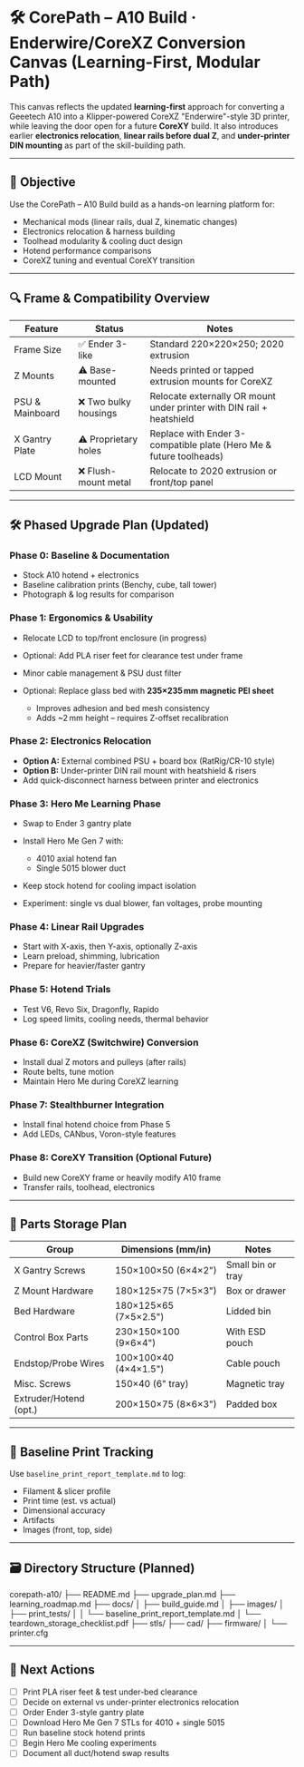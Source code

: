 # 🛠️ CorePath – A10 Build · Enderwire/CoreXZ Conversion Canvas (Learning-First, Modular Path)

This canvas reflects the updated **learning-first** approach for converting a Geeetech A10 into a Klipper-powered CoreXZ "Enderwire"-style 3D printer, while leaving the door open for a future **CoreXY** build.
It also introduces earlier **electronics relocation**, **linear rails before dual Z**, and **under-printer DIN mounting** as part of the skill-building path.

---

## 🎯 Objective

Use the CorePath – A10 Build build as a hands-on learning platform for:

* Mechanical mods (linear rails, dual Z, kinematic changes)
* Electronics relocation & harness building
* Toolhead modularity & cooling duct design
* Hotend performance comparisons
* CoreXZ tuning and eventual CoreXY transition

---

## 🔍 Frame & Compatibility Overview

| Feature         | Status               | Notes                                                                 |
| --------------- | -------------------- | --------------------------------------------------------------------- |
| Frame Size      | ✅ Ender 3-like       | Standard 220×220×250; 2020 extrusion                                  |
| Z Mounts        | ⚠️ Base-mounted      | Needs printed or tapped extrusion mounts for CoreXZ                   |
| PSU & Mainboard | ❌ Two bulky housings | Relocate externally OR mount under printer with DIN rail + heatshield |
| X Gantry Plate  | ⚠️ Proprietary holes | Replace with Ender 3-compatible plate (Hero Me & future toolheads)    |
| LCD Mount       | ❌ Flush-mount metal  | Relocate to 2020 extrusion or front/top panel                         |

---

## 🛠️ Phased Upgrade Plan (Updated)

### Phase 0: Baseline & Documentation

* Stock A10 hotend + electronics
* Baseline calibration prints (Benchy, cube, tall tower)
* Photograph & log results for comparison

### Phase 1: Ergonomics & Usability

* Relocate LCD to top/front enclosure (in progress)
* Optional: Add PLA riser feet for clearance test under frame
* Minor cable management & PSU dust filter
* Optional: Replace glass bed with **235×235 mm magnetic PEI sheet**

  * Improves adhesion and bed mesh consistency
  * Adds ~2 mm height – requires Z-offset recalibration

### Phase 2: Electronics Relocation

* **Option A:** External combined PSU + board box (RatRig/CR-10 style)
* **Option B:** Under-printer DIN rail mount with heatshield & risers
* Add quick-disconnect harness between printer and electronics

### Phase 3: Hero Me Learning Phase

* Swap to Ender 3 gantry plate
* Install Hero Me Gen 7 with:

  * 4010 axial hotend fan
  * Single 5015 blower duct
* Keep stock hotend for cooling impact isolation
* Experiment: single vs dual blower, fan voltages, probe mounting

### Phase 4: Linear Rail Upgrades

* Start with X-axis, then Y-axis, optionally Z-axis
* Learn preload, shimming, lubrication
* Prepare for heavier/faster gantry

### Phase 5: Hotend Trials

* Test V6, Revo Six, Dragonfly, Rapido
* Log speed limits, cooling needs, thermal behavior

### Phase 6: CoreXZ (Switchwire) Conversion

* Install dual Z motors and pulleys (after rails)
* Route belts, tune motion
* Maintain Hero Me during CoreXZ learning

### Phase 7: Stealthburner Integration

* Install final hotend choice from Phase 5
* Add LEDs, CANbus, Voron-style features

### Phase 8: CoreXY Transition (Optional Future)

* Build new CoreXY frame or heavily modify A10 frame
* Transfer rails, toolhead, electronics

---

## 🔩 Parts Storage Plan

| Group                  | Dimensions (mm/in)    | Notes             |
| ---------------------- | --------------------- | ----------------- |
| X Gantry Screws        | 150×100×50 (6×4×2")   | Small bin or tray |
| Z Mount Hardware       | 180×125×75 (7×5×3")   | Box or drawer     |
| Bed Hardware           | 180×125×65 (7×5×2.5") | Lidded bin        |
| Control Box Parts      | 230×150×100 (9×6×4")  | With ESD pouch    |
| Endstop/Probe Wires    | 100×100×40 (4×4×1.5") | Cable pouch       |
| Misc. Screws           | 150×40 (6" tray)      | Magnetic tray     |
| Extruder/Hotend (opt.) | 200×150×75 (8×6×3")   | Padded box        |

---

## 🧪 Baseline Print Tracking

Use `baseline_print_report_template.md` to log:

* Filament & slicer profile
* Print time (est. vs actual)
* Dimensional accuracy
* Artifacts
* Images (front, top, side)

---

## 🗃️ Directory Structure (Planned)

corepath-a10/
├── README.md
├── upgrade_plan.md
├── learning_roadmap.md
├── docs/
│   ├── build_guide.md
│   ├── images/
│   ├── print_tests/
│   │   └── baseline_print_report_template.md
│   └── teardown_storage_checklist.pdf
├── stls/
├── cad/
├── firmware/
│   └── printer.cfg

---

## 🧠 Next Actions

* [ ] Print PLA riser feet & test under-bed clearance
* [ ] Decide on external vs under-printer electronics relocation
* [ ] Order Ender 3-style gantry plate
* [ ] Download Hero Me Gen 7 STLs for 4010 + single 5015
* [ ] Run baseline stock hotend prints
* [ ] Begin Hero Me cooling experiments
* [ ] Document all duct/hotend swap results
